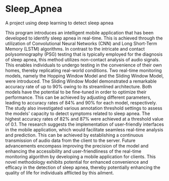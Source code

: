# Sleep_Apnea
A project using deep learning to detect sleep apnea

This program introduces an intelligent mobile application that has been developed to identify sleep apnea in real-time. This is achieved through the utilization of Convolutional Neural Networks (CNN) and Long Short-Term Memory (LSTM) algorithms. In contrast to the intricate and contact polysomnography (PSG) testing that is typically employed for the diagnosis of sleep apnea, this method utilizes non-contact analysis of audio signals. This enables individuals to undergo testing in the convenience of their own homes, thereby replicating real-world conditions. Two real-time monitoring models, namely the Hopping Window Model and the Sliding Window Model, were introduced. The Sliding Window Model demonstrated a remarkable accuracy rate of up to 90% owing to its streamlined architecture. Both models have the potential to be fine-tuned in order to optimize their performance. This can be achieved by adjusting different parameters, leading to accuracy rates of 84% and 90% for each model, respectively. The study also investigated various annotation threshold settings to assess the models' capacity to detect symptoms related to sleep apnea. The highest accuracy rates of 82% and 87% were achieved at a threshold value of 0.1. The research suggests the implementation of user-friendly interfaces in the mobile application, which would facilitate seamless real-time analysis and prediction. This can be achieved by establishing a continuous transmission of audio data from the client to the server. Future advancements encompass improving the precision of the model and enhancing the accessibility and user-friendliness of the real-time monitoring algorithm by developing a mobile application for clients. This novel methodology exhibits potential for enhanced convenience and efficacy in the detection of sleep apnea, thereby potentially enhancing the quality of life for individuals afflicted by this ailment.


